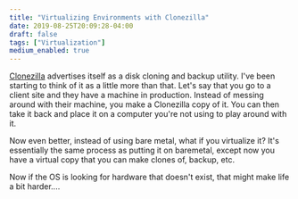 ```yaml
---
title: "Virtualizing Environments with Clonezilla"
date: 2019-08-25T20:09:28-04:00
draft: false
tags: ["Virtualization"]
medium_enabled: true
---
```


[Clonezilla](https://clonezilla.org/) advertises itself as a disk cloning and backup utility. I've been starting to think of it as a little more than that. Let's say that you go to a client site and they have a machine in production. Instead of messing around with their machine, you make a Clonezilla copy of it.  You can then take it back and place it on a computer you're not using to play around with it.

Now even better, instead of using bare metal, what if you virtualize it? It's essentially the same process as putting it on baremetal, except now you have a virtual copy that you can make clones of, backup, etc.

Now if the OS is looking for hardware that doesn't exist, that might make life a bit harder....